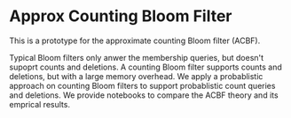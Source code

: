 # Approx Counting Bloom Filter

This is a prototype for the approximate counting Bloom filter (ACBF).

Typical Bloom filters only anwer the membership queries, but doesn't supoprt counts and deletions.
A counting Bloom filter supports counts and deletions, but with a large memory overhead. 
We apply a probablistic approach on counting Bloom filters to support probablistic count queries and deletions.
We provide notebooks to compare the ACBF theory and its emprical results.

